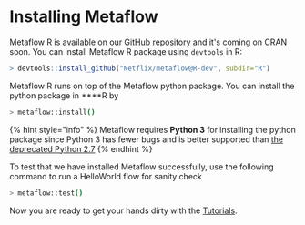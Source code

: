 # Installing Metaflow

Metaflow R is available on our [GitHub repository](https://github.com/Netflix/metaflow) and it's coming on CRAN soon. You can install Metaflow R package using `devtools` in R:

```r
> devtools::install_github("Netflix/metaflow@R-dev", subdir="R")
```

Metaflow R runs on top of the Metaflow python package. You can install the python package in ****R by

```bash
> metaflow::install()
```

{% hint style="info" %}
Metaflow requires **Python 3** for installing the python package since Python 3 has fewer bugs and is better supported than [the deprecated Python 2.7](http://pythonclock.org)
{% endhint %}

To test that we have installed Metaflow successfully, use the following command to run a HelloWorld flow for sanity check

```bash
> metaflow::test()
```

Now you are ready to get your hands dirty with the [Tutorials](https://github.com/jasonge27/metaflow-docs/tree/4977f6113cad60e621fba0cc9bcf38bf85316c13/getting-started/tutorials/README.md).

